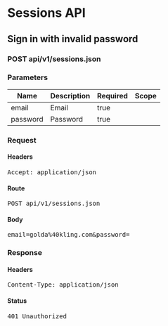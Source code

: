 # Sessions API

## Sign in with invalid password

### POST api/v1/sessions.json

### Parameters

| Name | Description | Required | Scope |
|------|-------------|----------|-------|
| email | Email | true |  |
| password | Password | true |  |

### Request

#### Headers

<pre>Accept: application/json</pre>

#### Route

<pre>POST api/v1/sessions.json</pre>

#### Body

<pre>email=golda%40kling.com&password=</pre>

### Response

#### Headers

<pre>Content-Type: application/json</pre>

#### Status

<pre>401 Unauthorized</pre>


